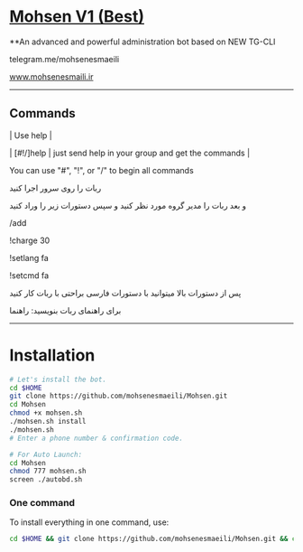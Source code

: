 # [Mohsen V1 (Best)](https://telegram.me/mohsenesmaeili)

**An advanced and powerful administration bot based on NEW TG-CLI

telegram.me/mohsenesmaeili

www.mohsenesmaili.ir

* * *

## Commands

| Use help |

| [#!/]help | just send help in your group and get the commands |

You can use "#", "!", or "/" to begin all commands

ربات را روی سرور اجرا کنید 

و بعد ربات را مدیر گروه مورد نظر کنید و سپس دستورات زیر را وراد کنید

/add

!charge 30

!setlang fa

!setcmd fa


پس از دستورات بالا میتوانید با دستورات فارسی براحتی با ربات کار کنید

برای راهنمای ربات بنویسید: راهنما





* * *

# Installation

```sh
# Let's install the bot.
cd $HOME
git clone https://github.com/mohsenesmaeili/Mohsen.git
cd Mohsen
chmod +x mohsen.sh
./mohsen.sh install
./mohsen.sh 
# Enter a phone number & confirmation code.

# For Auto Launch:
cd Mohsen
chmod 777 mohsen.sh
screen ./autobd.sh
```
### One command
To install everything in one command, use:
```sh
cd $HOME && git clone https://github.com/mohsenesmaeili/Mohsen.git && cd Mohsen && chmod +x mohsen.sh && ./mohsen.sh install && ./mohsen.sh

